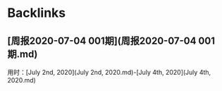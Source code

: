 
# Backlinks
## [周报2020-07-04 001期](周报2020-07-04 001期.md)
用时：[July 2nd, 2020](July 2nd, 2020.md)-[July 4th, 2020](July 4th, 2020.md)

